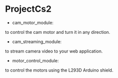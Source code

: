 # ProjectCs2

- cam_motor_module:

to control the cam motor and turn it in any direction.

- cam_streaming_module:

to stream camera video to your web application.

- motor_control_module:

to control the motors using the L293D Arduino shield.
